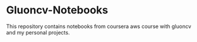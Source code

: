 # Gluoncv-Notebooks
This repository contains notebooks from coursera aws course with gluoncv and my personal projects.
